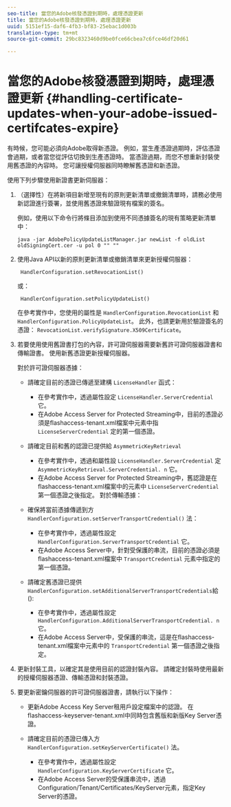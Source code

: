 ```yaml
---
seo-title: 當您的Adobe核發憑證到期時，處理憑證更新
title: 當您的Adobe核發憑證到期時，處理憑證更新
uuid: 5151ef15-daf6-4fb3-bf83-25ebac1d003b
translation-type: tm+mt
source-git-commit: 29bc8323460d9be0fce66cbea7c6fce46df20d61

---
```



# 當您的Adobe核發憑證到期時，處理憑證更新 {#handling-certificate-updates-when-your-adobe-issued-certifcates-expire}

有時候，您可能必須向Adobe取得新憑證。 例如，當生產憑證過期時，評估憑證會過期，或者當您從評估切換到生產憑證時。 當憑證過期，而您不想重新封裝使用舊憑證的內容時。 您可讓授權伺服器同時瞭解舊憑證和新憑證。

使用下列步驟使用新證書更新伺服器：

1. （選擇性）在將新項目新增至現有的原則更新清單或撤銷清單時，請務必使用新認證進行簽署，並使用舊憑證來驗證現有檔案的簽名。

   例如，使用以下命令行將條目添加到使用不同憑據簽名的現有策略更新清單中：

   ```
   java -jar AdobePolicyUpdateListManager.jar newList -f oldList oldSigningCert.cer -u pol 0 "" ""
   ```

1. 使用Java API以新的原則更新清單或撤銷清單來更新授權伺服器：

   ```
    HandlerConfiguration.setRevocationList() 
   ```

   或：

   ```
    HandlerConfiguration.setPolicyUpdateList()
   ```

   在參考實作中，您使用的屬性是 `HandlerConfiguration.RevocationList` 和 `HandlerConfiguration.PolicyUpdateList`。 此外，也請更新用於驗證簽名的憑證： `RevocationList.verifySignature.X509Certificate`。

1. 若要使用使用舊證書打包的內容，許可證伺服器需要新舊許可證伺服器證書和傳輸證書。 使用新舊憑證更新授權伺服器。

   對於許可證伺服器憑據：

   * 請確定目前的憑證已傳遞至建構 `LicenseHandler` 函式：

      * 在參考實作中，透過屬性設定 `LicenseHandler.ServerCredential` 它。
      * 在Adobe Access Server for Protected Streaming中，目前的憑證必須是flashaccess-tenant.xml檔案中元素中指 `LicenseServerCredential` 定的第一個憑證。
   * 請確定目前和舊的認證已提供給 `AsymmetricKeyRetrieval`

      * 在參考實作中，透過和屬性設 `LicenseHandler.ServerCredential` 定 `AsymmetricKeyRetrieval.ServerCredential. n` 它。
      * 在Adobe Access Server for Protected Streaming中，舊認證是在flashaccess-tenant.xml檔案中的元素中 `LicenseServerCredential` 第一個憑證之後指定。
   對於傳輸憑據：

   * 確保將當前憑據傳遞到方 `HandlerConfiguration.setServerTransportCredential()` 法：

      * 在參考實作中，透過屬性設定 `HandlerConfiguration.ServerTransportCredential` 它。
      * 在Adobe Access Server中，針對受保護的串流，目前的憑證必須是flashaccess-tenant.xml檔案中 `TransportCredential` 元素中指定的第一個憑證。
   * 請確定舊憑證已提供 `HandlerConfiguration.setAdditionalServerTransportCredentials`給():

      * 在參考實作中，透過屬性設定 `HandlerConfiguration.AdditionalServerTransportCredential. n` 它。
      * 在Adobe Access Server中，受保護的串流，這是在flashaccess-tenant.xml檔案中元素中的 `TransportCredential` 第一個憑證之後指定。




1. 更新封裝工具，以確定其是使用目前的認證封裝內容。 請確定封裝時使用最新的授權伺服器憑證、傳輸憑證和封裝憑證。
1. 要更新密鑰伺服器的許可證伺服器證書，請執行以下操作：

   * 更新Adobe Access Key Server租用戶設定檔案中的認證。 在flashaccess-keyserver-tenant.xml中同時包含舊版和新版Key Server憑證。
   * 請確定目前的憑證已傳入方 `HandlerConfiguration.setKeyServerCertificate()` 法。

      * 在參考實作中，透過屬性設定 `HandlerConfiguration.KeyServerCertificate` 它。
      * 在Adobe Access Server的受保護串流中，透過Configuration/Tenant/Certificates/KeyServer元素，指定Key Server的憑證。

